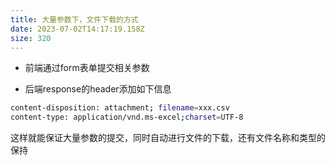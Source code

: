 ```yaml
---
title: 大量参数下，文件下载的方式
date: 2023-07-02T14:17:19.158Z
size: 320
---
```

- 前端通过form表单提交相关参数

- 后端response的header添加如下信息


```sh
content-disposition: attachment; filename=xxx.csv
content-type: application/vnd.ms-excel;charset=UTF-8
```

这样就能保证大量参数的提交，同时自动进行文件的下载，还有文件名称和类型的保持

